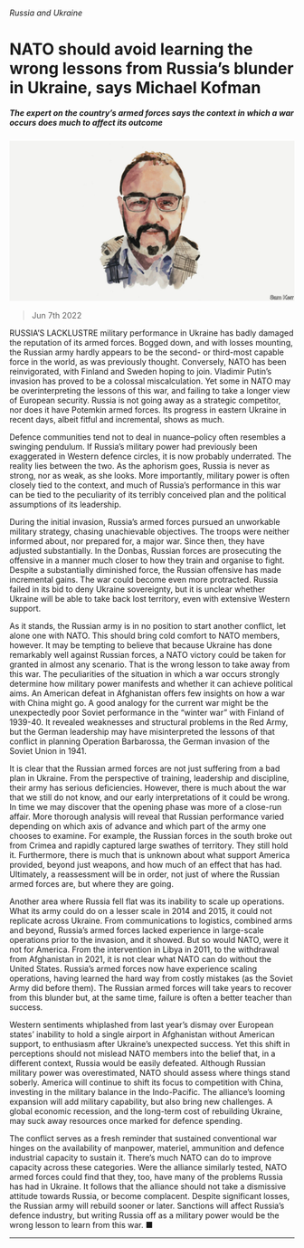 ###### Russia and Ukraine

# NATO should avoid learning the wrong lessons from Russia’s blunder in Ukraine, says Michael Kofman 

##### The expert on the country’s armed forces says the context in which a war occurs does much to affect its outcome 

![image](images/20220224_BID001.jpg) 

> Jun 7th 2022 

RUSSIA’S LACKLUSTRE military performance in Ukraine has badly damaged the reputation of its armed forces. Bogged down, and with losses mounting, the Russian army hardly appears to be the second- or third-most capable force in the world, as was previously thought. Conversely, NATO has been reinvigorated, with Finland and Sweden hoping to join. Vladimir Putin’s invasion has proved to be a colossal miscalculation. Yet some in NATO may be overinterpreting the lessons of this war, and failing to take a longer view of European security. Russia is not going away as a strategic competitor, nor does it have Potemkin armed forces. Its progress in eastern Ukraine in recent days, albeit fitful and incremental, shows as much. 

Defence communities tend not to deal in nuance–policy often resembles a swinging pendulum. If Russia’s military power had previously been exaggerated in Western defence circles, it is now probably underrated. The reality lies between the two. As the aphorism goes, Russia is never as strong, nor as weak, as she looks. More importantly, military power is often closely tied to the context, and much of Russia’s performance in this war can be tied to the peculiarity of its terribly conceived plan and the political assumptions of its leadership. 

During the initial invasion, Russia’s armed forces pursued an unworkable military strategy, chasing unachievable objectives. The troops were neither informed about, nor prepared for, a major war. Since then, they have adjusted substantially. In the Donbas, Russian forces are prosecuting the offensive in a manner much closer to how they train and organise to fight. Despite a substantially diminished force, the Russian offensive has made incremental gains. The war could become even more protracted. Russia failed in its bid to deny Ukraine sovereignty, but it is unclear whether Ukraine will be able to take back lost territory, even with extensive Western support. 

As it stands, the Russian army is in no position to start another conflict, let alone one with NATO. This should bring cold comfort to NATO members, however. It may be tempting to believe that because Ukraine has done remarkably well against Russian forces, a NATO victory could be taken for granted in almost any scenario. That is the wrong lesson to take away from this war. The peculiarities of the situation in which a war occurs strongly determine how military power manifests and whether it can achieve political aims. An American defeat in Afghanistan offers few insights on how a war with China might go. A good analogy for the current war might be the unexpectedly poor Soviet performance in the “winter war” with Finland of 1939-40. It revealed weaknesses and structural problems in the Red Army, but the German leadership may have misinterpreted the lessons of that conflict in planning Operation Barbarossa, the German invasion of the Soviet Union in 1941. 

It is clear that the Russian armed forces are not just suffering from a bad plan in Ukraine. From the perspective of training, leadership and discipline, their army has serious deficiencies. However, there is much about the war that we still do not know, and our early interpretations of it could be wrong. In time we may discover that the opening phase was more of a close-run affair. More thorough analysis will reveal that Russian performance varied depending on which axis of advance and which part of the army one chooses to examine. For example, the Russian forces in the south broke out from Crimea and rapidly captured large swathes of territory. They still hold it. Furthermore, there is much that is unknown about what support America provided, beyond just weapons, and how much of an effect that has had. Ultimately, a reassessment will be in order, not just of where the Russian armed forces are, but where they are going. 

Another area where Russia fell flat was its inability to scale up operations. What its army could do on a lesser scale in 2014 and 2015, it could not replicate across Ukraine. From communications to logistics, combined arms and beyond, Russia’s armed forces lacked experience in large-scale operations prior to the invasion, and it showed. But so would NATO, were it not for America. From the intervention in Libya in 2011, to the withdrawal from Afghanistan in 2021, it is not clear what NATO can do without the United States. Russia’s armed forces now have experience scaling operations, having learned the hard way from costly mistakes (as the Soviet Army did before them). The Russian armed forces will take years to recover from this blunder but, at the same time, failure is often a better teacher than success. 

Western sentiments whiplashed from last year’s dismay over European states’ inability to hold a single airport in Afghanistan without American support, to enthusiasm after Ukraine’s unexpected success. Yet this shift in perceptions should not mislead NATO members into the belief that, in a different context, Russia would be easily defeated. Although Russian military power was overestimated, NATO should assess where things stand soberly. America will continue to shift its focus to competition with China, investing in the military balance in the Indo-Pacific. The alliance’s looming expansion will add military capability, but also bring new challenges. A global economic recession, and the long-term cost of rebuilding Ukraine, may suck away resources once marked for defence spending. 

The conflict serves as a fresh reminder that sustained conventional war hinges on the availability of manpower, materiel, ammunition and defence industrial capacity to sustain it. There’s much NATO can do to improve capacity across these categories. Were the alliance similarly tested, NATO armed forces could find that they, too, have many of the problems Russia has had in Ukraine. It follows that the alliance should not take a dismissive attitude towards Russia, or become complacent. Despite significant losses, the Russian army will rebuild sooner or later. Sanctions will affect Russia’s defence industry, but writing Russia off as a military power would be the wrong lesson to learn from this war. ■

_______________




